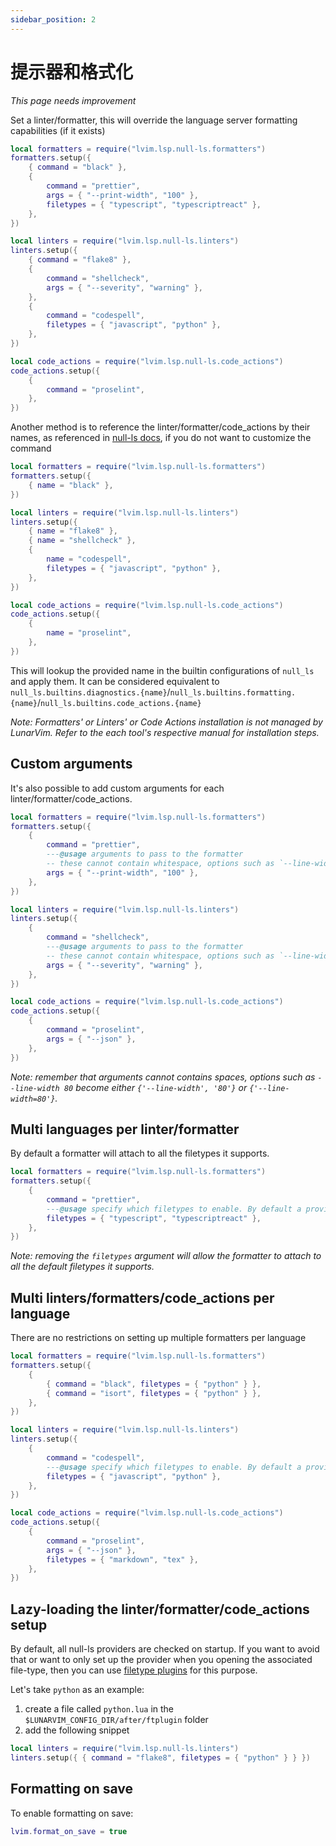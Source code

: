 ```yaml
---
sidebar_position: 2
---
```


# 提示器和格式化

_This page needs improvement_

Set a linter/formatter, this will override the language server formatting capabilities (if it exists)

```lua
local formatters = require("lvim.lsp.null-ls.formatters")
formatters.setup({
	{ command = "black" },
	{
		command = "prettier",
		args = { "--print-width", "100" },
		filetypes = { "typescript", "typescriptreact" },
	},
})

local linters = require("lvim.lsp.null-ls.linters")
linters.setup({
	{ command = "flake8" },
	{
		command = "shellcheck",
		args = { "--severity", "warning" },
	},
	{
		command = "codespell",
		filetypes = { "javascript", "python" },
	},
})

local code_actions = require("lvim.lsp.null-ls.code_actions")
code_actions.setup({
	{
		command = "proselint",
	},
})
```

Another method is to reference the linter/formatter/code_actions by their names, as referenced in [null-ls docs](https://github.com/jose-elias-alvarez/null-ls.nvim/blob/main/doc/BUILTINS.md), if you do not want to customize the command

```lua
local formatters = require("lvim.lsp.null-ls.formatters")
formatters.setup({
	{ name = "black" },
})

local linters = require("lvim.lsp.null-ls.linters")
linters.setup({
	{ name = "flake8" },
	{ name = "shellcheck" },
	{
		name = "codespell",
		filetypes = { "javascript", "python" },
	},
})

local code_actions = require("lvim.lsp.null-ls.code_actions")
code_actions.setup({
	{
		name = "proselint",
	},
})
```

This will lookup the provided name in the builtin configurations of `null_ls` and apply them. It can be considered equivalent to `null_ls.builtins.diagnostics.{name}`/`null_ls.builtins.formatting.{name}`/`null_ls.builtins.code_actions.{name}`

_Note: Formatters' or Linters' or Code Actions installation is not managed by LunarVim. Refer to the each tool's respective manual for installation steps._

## Custom arguments

It's also possible to add custom arguments for each linter/formatter/code_actions.

```lua
local formatters = require("lvim.lsp.null-ls.formatters")
formatters.setup({
	{
		command = "prettier",
		---@usage arguments to pass to the formatter
		-- these cannot contain whitespace, options such as `--line-width 80` become either `{'--line-width', '80'}` or `{'--line-width=80'}`
		args = { "--print-width", "100" },
	},
})

local linters = require("lvim.lsp.null-ls.linters")
linters.setup({
	{
		command = "shellcheck",
		---@usage arguments to pass to the formatter
		-- these cannot contain whitespace, options such as `--line-width 80` become either `{'--line-width', '80'}` or `{'--line-width=80'}`
		args = { "--severity", "warning" },
	},
})

local code_actions = require("lvim.lsp.null-ls.code_actions")
code_actions.setup({
	{
		command = "proselint",
		args = { "--json" },
	},
})
```

_Note: remember that arguments cannot contains spaces, options such as `--line-width 80` become either `{'--line-width', '80'}` or `{'--line-width=80'}`._

## Multi languages per linter/formatter

By default a formatter will attach to all the filetypes it supports.

```lua
local formatters = require("lvim.lsp.null-ls.formatters")
formatters.setup({
	{
		command = "prettier",
		---@usage specify which filetypes to enable. By default a providers will attach to all the filetypes it supports.
		filetypes = { "typescript", "typescriptreact" },
	},
})
```

_Note: removing the `filetypes` argument will allow the formatter to attach to all the default filetypes it supports._

## Multi linters/formatters/code_actions per language

There are no restrictions on setting up multiple formatters per language

```lua
local formatters = require("lvim.lsp.null-ls.formatters")
formatters.setup({
	{
		{ command = "black", filetypes = { "python" } },
		{ command = "isort", filetypes = { "python" } },
	},
})

local linters = require("lvim.lsp.null-ls.linters")
linters.setup({
	{
		command = "codespell",
		---@usage specify which filetypes to enable. By default a providers will attach to all the filetypes it supports.
		filetypes = { "javascript", "python" },
	},
})

local code_actions = require("lvim.lsp.null-ls.code_actions")
code_actions.setup({
	{
		command = "proselint",
		args = { "--json" },
		filetypes = { "markdown", "tex" },
	},
})
```

## Lazy-loading the linter/formatter/code_actions setup

By default, all null-ls providers are checked on startup. If you want to avoid that or want to only set up the provider when you opening the associated file-type,
then you can use [filetype plugins](configuration/ftplugin.md) for this purpose.

Let's take `python` as an example:

1. create a file called `python.lua` in the `$LUNARVIM_CONFIG_DIR/after/ftplugin` folder
2. add the following snippet

```lua
local linters = require("lvim.lsp.null-ls.linters")
linters.setup({ { command = "flake8", filetypes = { "python" } } })
```

## Formatting on save

To enable formatting on save:

```lua
lvim.format_on_save = true
```
